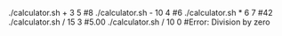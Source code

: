./calculator.sh + 3 5    #8
./calculator.sh - 10 4   #6
./calculator.sh \* 6 7   #42
./calculator.sh / 15 3   #5.00
./calculator.sh / 10 0   #Error: Division by zero
